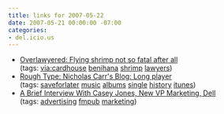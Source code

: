 ```yaml
---
title: links for 2007-05-22
date: 2007-05-21 00:00:00 -07:00
categories:
- del.icio.us
---
```


<ul class="delicious">
    <li>
        <div class="delicious-link"><a href="http://www.overlawyered.com/2006/02/flying_shrimp_not_so_fatal_aft.html">Overlawyered: Flying shrimp not so fatal after all</a></div>
        <div class="delicious-tags">(tags: <a href="http://del.icio.us/torrez/via:cardhouse">via:cardhouse</a> <a href="http://del.icio.us/torrez/benihana">benihana</a> <a href="http://del.icio.us/torrez/shrimp">shrimp</a> <a href="http://del.icio.us/torrez/lawyers">lawyers</a>)</div>
    </li>
    <li>
        <div class="delicious-link"><a href="http://www.roughtype.com/archives/2007/05/long_player.php">Rough Type: Nicholas Carr's Blog: Long player</a></div>
        <div class="delicious-tags">(tags: <a href="http://del.icio.us/torrez/saveforlater">saveforlater</a> <a href="http://del.icio.us/torrez/music">music</a> <a href="http://del.icio.us/torrez/albums">albums</a> <a href="http://del.icio.us/torrez/single">single</a> <a href="http://del.icio.us/torrez/history">history</a> <a href="http://del.icio.us/torrez/itunes">itunes</a>)</div>
    </li>
    <li>
        <div class="delicious-link"><a href="http://www.federatedmedia.net/blog/archives/2007/05/a_brief_intervi.php">A Brief Interview With Casey Jones, New VP Marketing, Dell</a></div>
        <div class="delicious-tags">(tags: <a href="http://del.icio.us/torrez/advertising">advertising</a> <a href="http://del.icio.us/torrez/fmpub">fmpub</a> <a href="http://del.icio.us/torrez/marketing">marketing</a>)</div>
    </li>
</ul>
